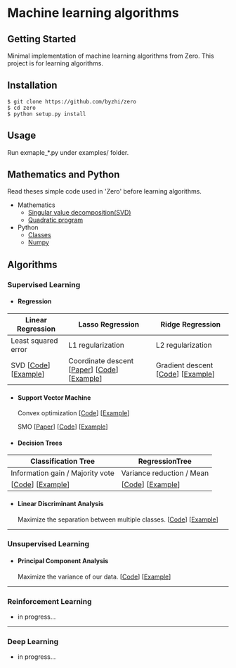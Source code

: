 # Machine learning algorithms

## Getting Started
Minimal implementation of machine learning algorithms from Zero. This project is for learning algorithms.

## Installation
```
$ git clone https://github.com/byzhi/zero
$ cd zero
$ python setup.py install
```

## Usage
Run exmaple_*.py under examples/ folder.

## Mathematics and Python
Read theses simple code used in 'Zero' before learning algorithms.
* Mathematics
  * [Singular value decomposition(SVD)](./docs/singular_value_decomposition.py)
  * [Quadratic program](./docs/quadratic_program.py)
* Python
  * [Classes](./docs/python_class.py)
  * [Numpy](./docs/python_numpy.py)

## Algorithms
### Supervised Learning
* #### Regression

| Linear Regression | Lasso Regression | Ridge Regression |
| --- | --- | --- |
| Least squared error | L1 regularization| L2 regularization |
| SVD [[Code](./zero/supervised/regression.py)] [[Example](./examples/example_LinearRegression.py)] | Coordinate descent [[Paper](https://core.ac.uk/download/pdf/6287975.pdf)] [[Code](./zero/supervised/regression.py)] [[Example](./examples/example_LassoRegression.py)] | Gradient descent [[Code](./zero/supervised/regression.py)] [[Example](./examples/example_RidgeRegression.py)] |

* #### Support Vector Machine
    Convex optimization [[Code](./zero/supervised/support_vector_machine_cvxopt.py)] [[Example](./examples/example_svmCVXOPT.py)]
    
    SMO [[Paper](https://pdfs.semanticscholar.org/59ee/e096b49d66f39891eb88a6c84cc89acba12d.pdf)] [[Code](./zero/supervised/support_vector_machine_smo.py)] [[Example](./examples/example_svmSMO.py)]

* #### Decision Trees

| Classification Tree | RegressionTree |
| --- | --- |
| Information gain / Majority vote| Variance reduction / Mean |
| [[Code](./zero/supervised/decision_tree.py)] [[Example](./examples/example_ClassificationTree.py)] | [[Code](./zero/supervised/decision_tree.py)] [[Example](./examples/example_RegressionTree.py)] |

* #### Linear Discriminant Analysis
  Maximize the separation between multiple classes. [[Code](./zero/supervised/linear_discriminant_analysis.py)] [[Example](./examples/example_PCA_LDA.py)]

---

### Unsupervised Learning
* #### Principal Component Analysis
  Maximize the variance of our data. [[Code](./zero/unsupervised/principal_component_analysis.py)]  [[Example](./examples/example_PCA_LDA.py)]

---

### Reinforcement Learning
* in progress...

---

### Deep Learning
* in progress...